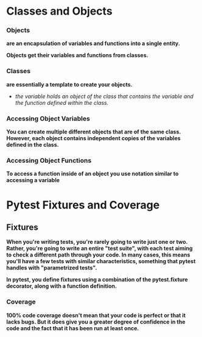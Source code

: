 # Classes and Objects 

### Objects 

**are an encapsulation of variables and functions into a single entity.** 

**Objects get their variables and functions from classes.** 

### Classes 

**are essentially a template to create your objects.** 

* *the variable holds an object of the class that contains the variable and the function defined within the class.* 

### Accessing Object Variables 

**You can create multiple different objects that are of the same class. However, each object contains independent copies of the variables defined in the class.**

### Accessing Object Functions 

**To access a function inside of an object you use notation similar to accessing a variable** 

# Pytest Fixtures and Coverage 

## Fixtures 

**When you're writing tests, you're rarely going to write just one or two. Rather, you're going to write an entire "test suite", with each test aiming to check a different path through your code. In many cases, this means you'll have a few tests with similar characteristics, something that pytest handles with "parametrized tests".** 

**In pytest, you define fixtures using a combination of the pytest.fixture decorator, along with a function definition.** 

### Coverage

**100% code coverage doesn't mean that your code is perfect or that it lacks bugs. But it does give you a greater degree of confidence in the code and the fact that it has been run at least once.** 

